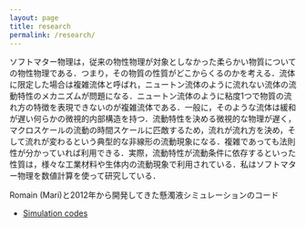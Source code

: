 ```yaml
---
layout: page
title: research
permalink: /research/
---
```


ソフトマター物理は，従来の物性物理が対象としなかった柔らかい物質についての物性物理である．つまり，その物質の性質がどこからくるのかを考える．流体に限定した場合は複雑流体と呼ばれ，ニュートン流体のように流れない流体の流動特性のメカニズムが問題になる．ニュートン流体のように粘度1つで物質の流れ方の特徴を表現できないのが複雑流体である．一般に，そのような流体は緩和が遅い何らかの微視的内部構造を持つ．流動特性を決める微視的な物理が遅く，マクロスケールの流動の時間スケールに匹敵するため，流れが流れ方を決め，そして流れが変わるという典型的な非線形の流動現象になる．複雑であっても法則性が分かっていれば利用できる．実際，流動特性が流動条件に依存するといった性質は，様々な工業材料や生体内の流動現象で利用されている．私はソフトマター物理を数値計算を使って研究している．


Romain (Mari)と2012年から開発してきた懸濁液シミュレーションのコード
- [Simulation codes](https://bitbucket.org/rmari/lf_dem)